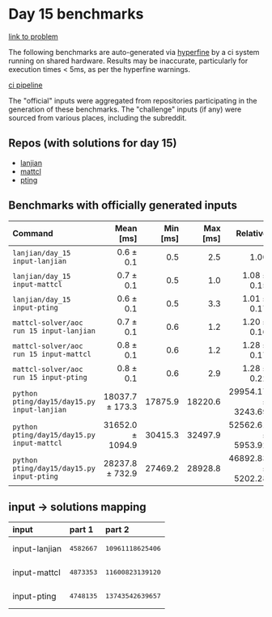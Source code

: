 # Day 15 benchmarks

[link to problem](http://adventofcode.com/2022/day/15)

The following benchmarks are auto-generated via [hyperfine](https://github.com/sharkdp/hyperfine) by a ci system running on shared hardware. Results may be inaccurate, particularly for execution times < 5ms, as per the hyperfine warnings.

[ci pipeline](http://ci.papercode.net:8080/teams/aoc2022/pipelines/aoc-compare-2022)

The "official" inputs were aggregated from repositories participating in the generation of these benchmarks. The "challenge" inputs (if any) were sourced from various places, including the subreddit.

## Repos (with solutions for day 15)


- [lanjian](https://github.com/LanJian/aoc-2022)
- [mattcl](https://github.com/mattcl/aoc2022)
- [pting](https://github.com/pting/aoc2022)

## Benchmarks with officially generated inputs
| Command | Mean [ms] | Min [ms] | Max [ms] | Relative |
|:---|---:|---:|---:|---:|
| `lanjian/day_15 input-lanjian` | 0.6 ± 0.1 | 0.5 | 2.5 | 1.00 |
| `lanjian/day_15 input-mattcl` | 0.7 ± 0.1 | 0.5 | 1.0 | 1.08 ± 0.15 |
| `lanjian/day_15 input-pting` | 0.6 ± 0.1 | 0.5 | 3.3 | 1.01 ± 0.17 |
| `mattcl-solver/aoc run 15 input-lanjian` | 0.7 ± 0.1 | 0.6 | 1.2 | 1.20 ± 0.16 |
| `mattcl-solver/aoc run 15 input-mattcl` | 0.8 ± 0.1 | 0.6 | 1.2 | 1.28 ± 0.17 |
| `mattcl-solver/aoc run 15 input-pting` | 0.8 ± 0.1 | 0.6 | 2.9 | 1.28 ± 0.22 |
| `python pting/day15/day15.py input-lanjian` | 18037.7 ± 173.3 | 17875.9 | 18220.6 | 29954.17 ± 3243.69 |
| `python pting/day15/day15.py input-mattcl` | 31652.0 ± 1094.9 | 30415.3 | 32497.9 | 52562.61 ± 5953.92 |
| `python pting/day15/day15.py input-pting` | 28237.8 ± 732.9 | 27469.2 | 28928.8 | 46892.83 ± 5202.28 |

## input -> solutions mapping
|input|part 1|part 2|
|:---|:---|:---|
|input-lanjian|<pre>4582667</pre>|<pre>10961118625406</pre>|
|input-mattcl|<pre>4873353</pre>|<pre>11600823139120</pre>|
|input-pting|<pre>4748135</pre>|<pre>13743542639657</pre>|
